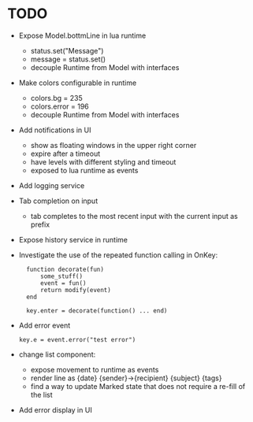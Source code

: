 # TODO

- Expose Model.bottmLine in lua runtime
  - status.set("Message")
  - message = status.set()
  - decouple Runtime from Model with interfaces

- Make colors configurable in runtime
  - colors.bg = 235
  - colors.error = 196
  - decouple Runtime from Model with interfaces

- Add notifications in UI
  - show as floating windows in the upper right corner
  - expire after a timeout
  - have levels with different styling and timeout
  - exposed to lua runtime as events

- Add logging service

- Tab completion on input
  - tab completes to the most recent input with the current input as prefix

- Expose history service in runtime

- Investigate the use of the repeated function calling in OnKey:

        function decorate(fun)
            some_stuff()
            event = fun()
            return modify(event)
        end

        key.enter = decorate(function() ... end)

- Add error event

      key.e = event.error("test error")

- change list component:
  - expose movement to runtime as events
  - render line as {date} {sender}→{recipient} {subject} {tags}
  - find a way to update Marked state that does not require a re-fill of the list

- Add error display in UI
